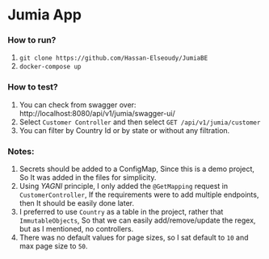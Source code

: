 # Jumia App

### How to run?
1. ```git clone https://github.com/Hassan-Elseoudy/JumiaBE```
2. `docker-compose up`

### How to test?
1. You can check from swagger over: http://localhost:8080/api/v1/jumia/swagger-ui/
2. Select `Customer Controller` and then select `GET /api/v1/jumia/customer`
3. You can filter by Country Id or by state or without any filtration.

### Notes:
1. Secrets should be added to a ConfigMap, Since this is a demo project, So It was added in the files for simplicity.
2. Using *YAGNI* principle, I only added the `@GetMapping` request in `CustomerController`, If the requirements were to add multiple endpoints, then It should be easily done later.
3. I preferred to use `Country` as a table in the project, rather that `ImmutableObjects`, So that we can easily add/remove/update the regex, but as I mentioned, no controllers.
4. There was no default values for page sizes, so I sat default to `10` and max page size to `50`.
